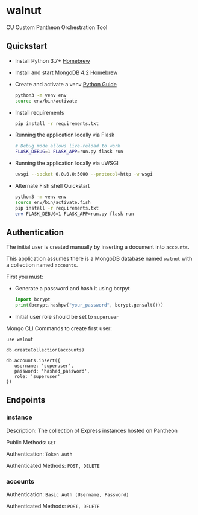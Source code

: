 # walnut

CU Custom Pantheon Orchestration Tool 

## Quickstart

* Install Python 3.7+ [Homebrew](https://docs.python-guide.org/starting/install3/osx/)
* Install and start MongoDB 4.2 [Homebrew](https://docs.mongodb.com/manual/tutorial/install-mongodb-on-os-x/)
* Create and activate a venv [Python Guide](https://packaging.python.org/guides/installing-using-pip-and-virtual-environments/)

  ```sh
  python3 -m venv env
  source env/bin/activate
  ```  

* Install requirements

  ```sh
  pip install -r requirements.txt
  ```

* Running the application locally via Flask

  ```sh
  # Debug mode allows live-reload to work
  FLASK_DEBUG=1 FLASK_APP=run.py flask run
  ```

* Running the application locally via uWSGI

  ```sh
  uwsgi --socket 0.0.0.0:5000 --protocol=http -w wsgi
  ```

* Alternate Fish shell Quickstart

  ```sh
  python3 -m venv env
  source env/bin/activate.fish
  pip install -r requirements.txt
  env FLASK_DEBUG=1 FLASK_APP=run.py flask run
  ```

## Authentication

The initial user is created manually by inserting a document into `accounts`.

This application assumes there is a MongoDB database named `walnut` with a collection named `accounts`.

First you must:

* Generate a password and hash it using bcrpyt

    ```python
    import bcrypt
    print(bcrypt.hashpw("your_password", bcrypt.gensalt()))
    ````

* Initial user role should be set to `superuser`

Mongo CLI Commands to create first user:

```mongodb
use walnut

db.createCollection(accounts)

db.accounts.insert({
   username: 'superuser',
   password: 'hashed_password',
   role: 'superuser'
})
```


## Endpoints

### instance

Description: The collection of Express instances hosted on Pantheon

Public Methods: `GET`

Authentication: `Token Auth`

Authenticated Methods: `POST, DELETE`

### accounts

Authentication: `Basic Auth (Username, Password)`

Authenticated Methods: `POST, DELETE`
